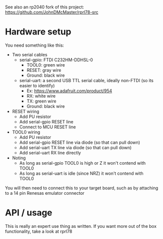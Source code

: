 See also an rp2040 fork of this project:
https://github.com/JohnDMcMaster/rprl78-src

# Hardware setup

You need something like this:
* Two serial cables
  * serial-gpio: FTDI C232HM-DDHSL-0
    * TOOL0: green wire
    * RESET: gray wire
    * Ground: black wire
  * serial-uart: a second USB TTL serial cable, ideally non-FTDI (so its easier to identify)
    * Ex: https://www.adafruit.com/product/954
    * RX: white wire
    * TX: green wire
    * Ground: black wire
* RESET wiring
  * Add PU resistor
  * Add serial-gpio RESET line
  * Connect to MCU RESET line
* TOOL0 wiring
  * Add PU resistor
  * Add serial-gpio RESET line via diode (so that can pull down)
  * Add serial-uart TX line via diode (so that can pull down)
  * Add serial-uart RX line directly
* Noting
  * As long as serial-gpio TOOL0 is high or Z it won't contend with TOOL0
  * As long as serial-uart is idle (since NRZ) it won't contend with TOOL0

You will then need to connect this to your target board, such as by attaching to
a 14 pin Renesas emulator connector

# API / usage

This is really an expert use thing as written.
If you want more out of the box functionality, take a look at rprl78


